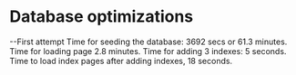 # Database optimizations
--First attempt
Time for seeding the database:  3692 secs or 61.3 minutes.
Time for loading page 2.8 minutes.
Time for adding 3 indexes: 5 seconds.
Time to load index pages after adding indexes, 18 seconds. 
